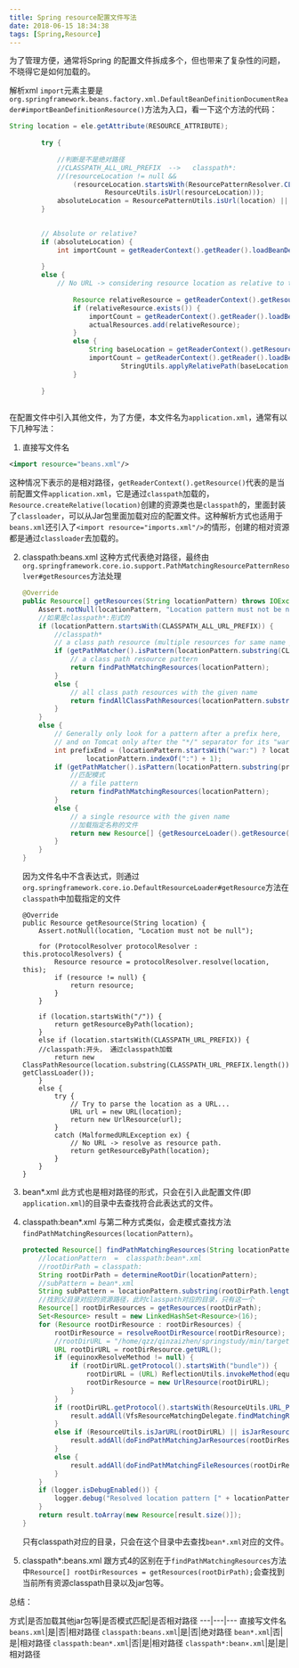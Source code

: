 ```yaml
---
title: Spring resource配置文件写法
date: 2018-06-15 18:34:38
tags: [Spring,Resource]
---
```

为了管理方便，通常将Spring 的配置文件拆成多个，但也带来了复杂性的问题，不晓得它是如何加载的。


解析xml `import`元素主要是`org.springframework.beans.factory.xml.DefaultBeanDefinitionDocumentReader#importBeanDefinitionResource()`方法为入口，看一下这个方法的代码：
```java
String location = ele.getAttribute(RESOURCE_ATTRIBUTE);
		
		try {
		
		    //判断是不是绝对路径
		    //CLASSPATH_ALL_URL_PREFIX  -->   classpath*:
		    //(resourceLocation != null &&
				(resourceLocation.startsWith(ResourcePatternResolver.CLASSPATH_ALL_URL_PREFIX) ||
						ResourceUtils.isUrl(resourceLocation)));
			absoluteLocation = ResourcePatternUtils.isUrl(location) || ResourceUtils.toURI(location).isAbsolute();
		}
	

		// Absolute or relative?
		if (absoluteLocation) {
			int importCount = getReaderContext().getReader().loadBeanDefinitions(location, actualResources);
	
		}
		else {
			// No URL -> considering resource location as relative to the current file.
			
				Resource relativeResource = getReaderContext().getResource().createRelative(location);
				if (relativeResource.exists()) {
					importCount = getReaderContext().getReader().loadBeanDefinitions(relativeResource);
					actualResources.add(relativeResource);
				}
				else {
					String baseLocation = getReaderContext().getResource().getURL().toString();
					importCount = getReaderContext().getReader().loadBeanDefinitions(
							StringUtils.applyRelativePath(baseLocation, location), actualResources);
				}
				
		}
		
```
在配置文件中引入其他文件，为了方便，本文件名为`application.xml`，通常有以下几种写法：
1. 直接写文件名
```xml
<import resource="beans.xml"/>
```

这种情况下表示的是相对路径，`getReaderContext().getResource()`代表的是当前配置文件`application.xml`，它是通过`classpath`加载的，`Resource.createRelative(location)`创建的资源类也是`classpath`的，里面封装了`classloader`，可以从Jar包里面加载对应的配置文件。这种解析方式也适用于`beans.xml`还引入了`<import resource="imports.xml"/>`的情形，创建的相对资源都是通过`classloader`去加载的。

2. classpath:beans.xml
        这种方式代表绝对路径，最终由`org.springframework.core.io.support.PathMatchingResourcePatternResolver#getResources`方法处理

    ```java
    @Override
	public Resource[] getResources(String locationPattern) throws IOException {
		Assert.notNull(locationPattern, "Location pattern must not be null");
		//如果是classpath*:形式的
		if (locationPattern.startsWith(CLASSPATH_ALL_URL_PREFIX)) {
		    //classpath*
			// a class path resource (multiple resources for same name possible)
			if (getPathMatcher().isPattern(locationPattern.substring(CLASSPATH_ALL_URL_PREFIX.length()))) {
				// a class path resource pattern
				return findPathMatchingResources(locationPattern);
			}
			else {
				// all class path resources with the given name
				return findAllClassPathResources(locationPattern.substring(CLASSPATH_ALL_URL_PREFIX.length()));
			}
		}
		else {
			// Generally only look for a pattern after a prefix here,
			// and on Tomcat only after the "*/" separator for its "war:" protocol.
			int prefixEnd = (locationPattern.startsWith("war:") ? locationPattern.indexOf("*/") + 1 :
					locationPattern.indexOf(":") + 1);
			if (getPathMatcher().isPattern(locationPattern.substring(prefixEnd))) {
			    //匹配模式
				// a file pattern
				return findPathMatchingResources(locationPattern);
			}
			else {
				// a single resource with the given name
				//加载指定名称的文件
				return new Resource[] {getResourceLoader().getResource(locationPattern)};
			}
		}
	}
	```
	
	因为文件名中不含表达式，则通过`org.springframework.core.io.DefaultResourceLoader#getResource`方法在`classpath`中加载指定的文件
	```
	@Override
	public Resource getResource(String location) {
		Assert.notNull(location, "Location must not be null");

		for (ProtocolResolver protocolResolver : this.protocolResolvers) {
			Resource resource = protocolResolver.resolve(location, this);
			if (resource != null) {
				return resource;
			}
		}

		if (location.startsWith("/")) {
			return getResourceByPath(location);
		}
		else if (location.startsWith(CLASSPATH_URL_PREFIX)) {
		//classpath:开头， 通过classpath加载
			return new ClassPathResource(location.substring(CLASSPATH_URL_PREFIX.length()), getClassLoader());
		}
		else {
			try {
				// Try to parse the location as a URL...
				URL url = new URL(location);
				return new UrlResource(url);
			}
			catch (MalformedURLException ex) {
				// No URL -> resolve as resource path.
				return getResourceByPath(location);
			}
		}
	}
	```
3. bean*.xml
    此方式也是相对路径的形式，只会在引入此配置文件(即`application.xml`)的目录中去查找符合此表达式的文件。

4. classpath:bean*.xml
    与第二种方式类似，会走模式查找方法`findPathMatchingResources(locationPattern)`。
    ```java
    protected Resource[] findPathMatchingResources(String locationPattern) throws IOException {
        //locationPattern  =  classpath:bean*.xml
        //rootDirPath = classpath:
		String rootDirPath = determineRootDir(locationPattern);
		//subPattern = bean*.xml
		String subPattern = locationPattern.substring(rootDirPath.length());
		//找到父目录对应的资源路径，此时classpath对应的目录，只有这一个
		Resource[] rootDirResources = getResources(rootDirPath);
		Set<Resource> result = new LinkedHashSet<Resource>(16);
		for (Resource rootDirResource : rootDirResources) {
			rootDirResource = resolveRootDirResource(rootDirResource);
			//rootDirURL = "/home/qzz/qinzaizhen/springstudy/min/target/classes/"
			URL rootDirURL = rootDirResource.getURL();
			if (equinoxResolveMethod != null) {
				if (rootDirURL.getProtocol().startsWith("bundle")) {
					rootDirURL = (URL) ReflectionUtils.invokeMethod(equinoxResolveMethod, null, rootDirURL);
					rootDirResource = new UrlResource(rootDirURL);
				}
			}
			if (rootDirURL.getProtocol().startsWith(ResourceUtils.URL_PROTOCOL_VFS)) {
				result.addAll(VfsResourceMatchingDelegate.findMatchingResources(rootDirURL, subPattern, getPathMatcher()));
			}
			else if (ResourceUtils.isJarURL(rootDirURL) || isJarResource(rootDirResource)) {
				result.addAll(doFindPathMatchingJarResources(rootDirResource, rootDirURL, subPattern));
			}
			else {
				result.addAll(doFindPathMatchingFileResources(rootDirResource, subPattern));
			}
		}
		if (logger.isDebugEnabled()) {
			logger.debug("Resolved location pattern [" + locationPattern + "] to resources " + result);
		}
		return result.toArray(new Resource[result.size()]);
	}
	```
	只有classpath对应的目录，只会在这个目录中去查找`bean*.xml`对应的文件。
	
5. classpath*:beans.xml
跟方式4的区别在于`findPathMatchingResources`方法中`Resource[] rootDirResources = getResources(rootDirPath);`会查找到当前所有资源classpath目录以及jar包等。

总结：

方式|是否加载其他jar包等|是否模式匹配|是否相对路径
---|---|---
直接写文件名`beans.xml`|是|否|相对路径
`classpath:beans.xml`|是|否|绝对路径
`bean*.xml`|否|是|相对路径
`classpath:bean*.xml`|否|是|相对路径
`classpath*:bean×.xml`|是|是|相对路径
